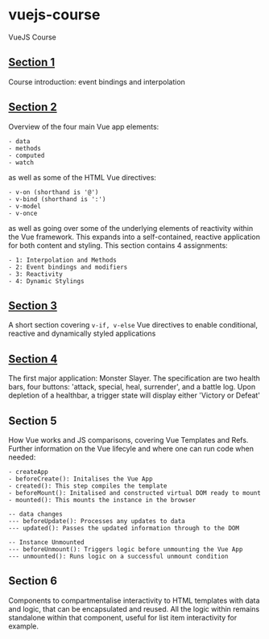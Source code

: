 # vuejs-course
VueJS Course

## [Section 1](/section_1/index.html)

Course introduction: event bindings and interpolation

## [Section 2](/section_2/index.html)

Overview of the four main Vue app elements:
```
- data
- methods
- computed
- watch
```
as well as some of the HTML Vue directives: 
```
- v-on (shorthand is '@')
- v-bind (shorthand is ':')
- v-model
- v-once
```
as well as going over some of the underlying elements of reactivity within the Vue framework. This expands into a self-contained, reactive application for both content and styling. This section contains 4 assignments:
```
- 1: Interpolation and Methods
- 2: Event bindings and modifiers
- 3: Reactivity
- 4: Dynamic Stylings
```

## [Section 3](/section_3/index.html)

A short section covering `v-if, v-else` Vue directives to enable conditional, reactive and dynamically styled applications

## [Section 4](/section_4/index.html)

The first major application: Monster Slayer. The specification are two health bars, four buttons: 'attack, special, heal, surrender', and a battle log. Upon depletion of a healthbar, a trigger state will display either 'Victory or Defeat'

## Section 5

How Vue works and JS comparisons, covering Vue Templates and Refs. Further information on the Vue lifecyle and where one can run code when needed:
```
- createApp
- beforeCreate(): Initalises the Vue App
- created(): This step compiles the template
- beforeMount(): Initalised and constructed virtual DOM ready to mount
- mounted(): This mounts the instance in the browser

-- data changes
--- beforeUpdate(): Processes any updates to data 
--- updated(): Passes the updated information through to the DOM

-- Instance Unmounted
--- beforeUnmount(): Triggers logic before unmounting the Vue App
--- unmounted(): Runs logic on a successful unmount condition
```

## Section 6

Components to compartmentalise interactivity to HTML templates with data and logic, that can be encapsulated and reused. All the logic within remains standalone within that component, useful for list item interactivity for example.
